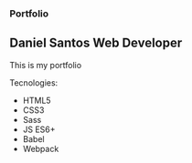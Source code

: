 ### Portfolio

## Daniel Santos Web Developer

This is my portfolio

Tecnologies:

 - HTML5
 - CSS3
 - Sass
 - JS ES6+
 - Babel
 - Webpack